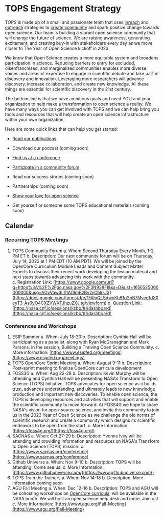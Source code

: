 # TOPS Engagement Strategy
TOPS is made up of a small and passionate team that uses [inreach](./inreach.md) and [outreach](./outreach.md) strategies to [create community](./creating_community.md) and spark positive change towards open science. Our team is building a vibrant open science community that will change the future of science. We are raising awareness, generating excitement, and creating buy-in with stakeholders every day as we move closer to The Year of Open Science kickoff in 2023. 

We know that Open Science creates a more equitable system and broadens participation in science. Reducing barriers to entry for excluded, disenfranchised, and marginalized communities enables more diverse voices and areas of expertise to engage in scientific debate and take part in discovery and innovation. Leveraging more researchers will advance discovery, increase collaboration, and create new knowledge. All these things are essential for scientific discovery in the 21st century. 


The bottom line is that we have ambitious goals and need YOU and your organization to help make a transformation to open science a reality. We have many ways you can get involved with TOPS and we can help bring you tools and resources that will help create an open science infrastructure within your own organization. 

Here are some quick links that can help you get started:   

- [Read our publications](./tops_publications.md)

- Download our podcast (coming soon) 

- [Find us at a conference](./tops_conferences.md)

- [Participate in a community forum]([https://go.nasa.gov/36aVsmH](https://github.com/nasa/Transform-to-Open-Science/tree/main/docs/Area1_Engagement/Community_Forums))

- Read our success stories (coming soon) 

- Partnerships (coming soon) 

- [Show your love for open science](https://www.canva.com/design/DAE_9KAimo4/HGjINSG0FYnFPfjxHUTcIQ/edit)

- Get yourself or someone some TOPS educational materials (coming soon)

## Calendar
### Recurring TOPS Meetings
1. TOPS Community Forum
  a. When: Second Thursday Every Month, 1-2 PM ET
  b. Description: Our next community forum will be on Thursday, July 14, 2022 at 1 PM EDT (10 AM PDT). We will be joined by the OpenCore Curriculum Module Leads and Content Subject Matter Experts to discuss their recent work developing the lesson material and next steps towards advancing this work with the community.  
  c. Registration Link: [https://www.google.com/url?q=https%3A%2F%2Fgo.nasa.gov%2F3N938Fl&sa=D&ust=1656525060000000&usg=AOvVaw3Ll1tAOImBzBv2yCblr-J3](https://docs.google.com/forms/d/e/1FAIpQLSdwvKbB1q2bB7Myeo1dX0eyT3-As0yO4CXZVWXTJhzu2XJitg/viewform)
  d. Question Link: [https://nasa.cnf.io/sessions/kzbb/#!/dashboard](https://nasa.cnf.io/sessions/kzbb/#!/dashboard)
  
### Conferences and Workshops
1. ESIP Summer
  a. When: July 18-20
  b. Description: Cynthia Hall will be participating as a panelist, along with Ryan McGranaghan and Mark Parsons, in the session, Building a Thriving Open Science Community. 
  c. More information: [https://www.esipfed.org/meetings](https://www.esipfed.org/meetings)
2. TOPS OpenCore Sprint Meeting
  a. When: August 9-11
  b. Description: Post-sprint meeting to finalize OpenCore curricula development
3. FOSS3G
  a. When: Aug 22-28
  b. Description: Kevin Murphy will be attending and Cynthia Hall will be presenting NASA’s Transform to Open Science (TOPS) Initiative.
TOPS advocates for open science as it builds trust, advances understanding, and ultimately leads to new knowledge production and important new discoveries. To enable open science, the TOPS is developing resources and activities that will support and enable the scientific community to move forward. At FOSS4G we hope to share NASA's vision for open-source science, and invite this community to join us in the 2023 Year of Open Science as we challenge the old norms of scientific research and create a community which designs its scientific endeavors to be open from the start.
  c. More Information: [https://foss4g.org/](https://foss4g.org/)
4. SACNAS
  a. When: Oct 27-29
  b. Description: Yvonne Ivey will be attending and providing information and resources on NASA's Transform to Open Science (TOPS) mission.
  c. [https://www.sacnas.org/conference](https://www.sacnas.org/conference)
5. Github Universe
  a. When: Nov 9-10
  b. Description: TOPS will be attending. Come see us!
  c. More Information: [https://www.githubuniverse.com/](https://www.githubuniverse.com/)
6. TOPS Train the Trainers
  a. When: Nov 14-18
  b. Description: More information coming soon
7. AGU Fall Meeting
  a. When: Dec 12-16
  b. Description: TOPS and AGU will be cohosting workshops on [OpenCore curricula](https://github.com/nasa/Transform-to-Open-Science/tree/main/docs/Area2_Capacity_Sharing/OpenCore), will be available in the NASA booth. We will host an open science help desk and more. Join us! 
  c. More Information: [https://www.agu.org/Fall-Meeting](https://www.agu.org/Fall-Meeting)
